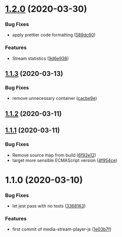 # [1.2.0](https://github.com/AxisCommunications/media-stream-player-js/compare/v1.1.3...v1.2.0) (2020-03-30)


### Bug Fixes

* apply prettier code formatting ([589dc60](https://github.com/AxisCommunications/media-stream-player-js/commit/589dc60c475ce06837bf63266381b9a66d74155c))


### Features

* Stream statistics ([9d6e938](https://github.com/AxisCommunications/media-stream-player-js/commit/9d6e93879587361b49b96bf72bf6e87ba7443115))



## [1.1.3](https://github.com/AxisCommunications/media-stream-player-js/compare/v1.1.2...v1.1.3) (2020-03-13)


### Bug Fixes

* remove unnecessary container ([cacbe9e](https://github.com/AxisCommunications/media-stream-player-js/commit/cacbe9e067cfc047f350c21a0433fd3fb84b9f01))



## [1.1.2](https://github.com/AxisCommunications/media-stream-player-js/compare/v1.1.1...v1.1.2) (2020-03-11)



## [1.1.1](https://github.com/AxisCommunications/media-stream-player-js/compare/v1.1.0...v1.1.1) (2020-03-11)


### Bug Fixes

* Remove source map from build ([6f92e12](https://github.com/AxisCommunications/media-stream-player-js/commit/6f92e12e91de2fe8287645c9ad646dd4386fedde))
* target more sensible ECMAScript version ([4f954ce](https://github.com/AxisCommunications/media-stream-player-js/commit/4f954ce7066de228833951bb3e8717781e90998e))



# 1.1.0 (2020-03-10)


### Bug Fixes

* let jest pass with no tests ([3368163](https://github.com/AxisCommunications/media-stream-player-js/commit/336816334d3191efb45f9cd0aa85c0837ac8777a))


### Features

* first commit of media-stream-player-js ([1e03b7f](https://github.com/AxisCommunications/media-stream-player-js/commit/1e03b7fc02f0ce9c63998f7bcaf6c0f45cd1d7df))



